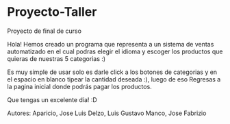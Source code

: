 # Proyecto-Taller
Proyecto de final de curso

Hola! Hemos creado un programa que representa a un sistema de ventas automatizado en el cual podras elegir el idioma y escoger los productos que quieras de nuestras 5 categorias :)

Es muy simple de usar solo es darle click a los botones de categorias y en el espacio en blanco tipear la cantidad deseada :), luego de eso Regresas a la pagina inicial donde podrás pagar los productos.

Que tengas un excelente día! :D

Autores: 
Aparicio, Jose Luis
Delzo, Luis Gustavo
Manco, Jose Fabrizio